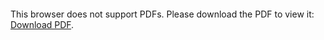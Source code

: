 <object data="christ-in-song/CIS1908pdfs/161.pdf" type="application/pdf" width="100%" height="1024px">
    <embed src="christ-in-song/CIS1908pdfs/161.pdf">
        <p>This browser does not support PDFs. Please download the PDF to view it: <a href="christ-in-song/CIS1908pdfs/161.pdf">Download PDF</a>.</p>
    </embed>
</object>
